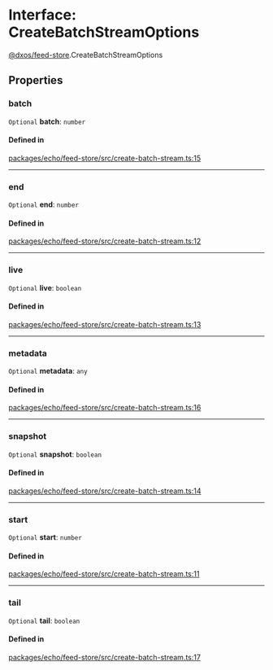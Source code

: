 # Interface: CreateBatchStreamOptions

[@dxos/feed-store](../modules/dxos_feed_store.md).CreateBatchStreamOptions

## Properties

### batch

 `Optional` **batch**: `number`

#### Defined in

[packages/echo/feed-store/src/create-batch-stream.ts:15](https://github.com/dxos/dxos/blob/db8188dae/packages/echo/feed-store/src/create-batch-stream.ts#L15)

___

### end

 `Optional` **end**: `number`

#### Defined in

[packages/echo/feed-store/src/create-batch-stream.ts:12](https://github.com/dxos/dxos/blob/db8188dae/packages/echo/feed-store/src/create-batch-stream.ts#L12)

___

### live

 `Optional` **live**: `boolean`

#### Defined in

[packages/echo/feed-store/src/create-batch-stream.ts:13](https://github.com/dxos/dxos/blob/db8188dae/packages/echo/feed-store/src/create-batch-stream.ts#L13)

___

### metadata

 `Optional` **metadata**: `any`

#### Defined in

[packages/echo/feed-store/src/create-batch-stream.ts:16](https://github.com/dxos/dxos/blob/db8188dae/packages/echo/feed-store/src/create-batch-stream.ts#L16)

___

### snapshot

 `Optional` **snapshot**: `boolean`

#### Defined in

[packages/echo/feed-store/src/create-batch-stream.ts:14](https://github.com/dxos/dxos/blob/db8188dae/packages/echo/feed-store/src/create-batch-stream.ts#L14)

___

### start

 `Optional` **start**: `number`

#### Defined in

[packages/echo/feed-store/src/create-batch-stream.ts:11](https://github.com/dxos/dxos/blob/db8188dae/packages/echo/feed-store/src/create-batch-stream.ts#L11)

___

### tail

 `Optional` **tail**: `boolean`

#### Defined in

[packages/echo/feed-store/src/create-batch-stream.ts:17](https://github.com/dxos/dxos/blob/db8188dae/packages/echo/feed-store/src/create-batch-stream.ts#L17)
